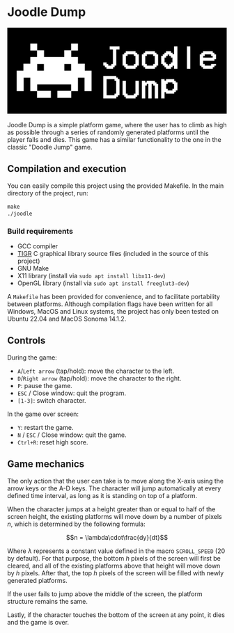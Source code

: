 # Joodle Dump

![Joodle Dump Logo](img/logo/white_text_bgblack.png)

Joodle Dump is a simple platform game, where the user has to climb as high as possible through a series of randomly generated platforms until the player falls and dies. This game has a similar functionality to the one in the classic "Doodle Jump" game.

## Compilation and execution

You can easily compile this project using the provided Makefile. In the main directory of the project, run:

```
make
./joodle
```

### Build requirements

- GCC compiler
- [TIGR](https://github.com/erkkah/tigr/tree/master) C graphical library source files (included in the source of this project)
- GNU Make
- X11 library (install via `sudo apt install libx11-dev`)
- OpenGL library (install via `sudo apt install freeglut3-dev`)

A `Makefile` has been provided for convenience, and to facilitate portability between platforms. Although compilation flags have been written for all Windows, MacOS and Linux systems, the project has only been tested on Ubuntu 22.04 and MacOS Sonoma 14.1.2.

## Controls

During the game:

- `A`/`Left arrow` (tap/hold): move the character to the left.
- `D`/`Right arrow` (tap/hold): move the character to the right.
- `P`: pause the game.
- `ESC` / Close window: quit the program.
- `[1-3]`: switch character.

In the game over screen:

- `Y`: restart the game.
- `N` / `ESC` / Close window: quit the game.
- `Ctrl+R`: reset high score.

## Game mechanics

The only action that the user can take is to move along the X-axis using the arrow keys or the A-D keys. The character will jump automatically at every defined time interval, as long as it is standing on top of a platform.

When the character jumps at a height greater than or equal to half of the screen height, the existing platforms will move down by a number of pixels $n$, which is determined by the following formula:

$$n = \lambda\cdot\frac{dy}{dt}$$

Where $\lambda$ represents a constant value defined in the macro `SCROLL_SPEED` (20 by default). For that purpose, the bottom $h$ pixels of the screen will first be cleared, and all of the existing platforms above that height will move down by $h$ pixels. After that, the top $h$ pixels of the screen will be filled with newly generated platforms.

If the user fails to jump above the middle of the screen, the platform structure remains the same.

Lastly, if the character touches the bottom of the screen at any point, it dies and the game is over.
